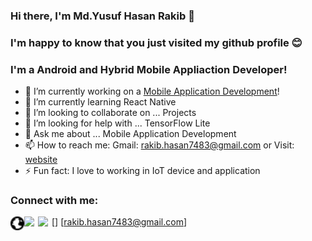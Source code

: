 
### Hi there, I'm Md.Yusuf Hasan Rakib  👋
### I'm happy to know that you just visited my github profile 😊
### I'm a Android and Hybrid Mobile Appliaction Developer!

- 🔭 I’m currently working on a [Mobile Application Development][project]!
- 🌱 I’m currently learning React Native
- 👯 I’m looking to collaborate on ... Projects
- 🤔 I’m looking for help with ...  TensorFlow Lite
- 💬 Ask me about ... Mobile Application Development
- 📫 How to reach me: Gmail: rakib.hasan7483@gmail.com or Visit: [website]
- ⚡ Fun fact:  I love to working in IoT device and application



### Connect with me:

[<img align="left"  width="22px" src="https://raw.githubusercontent.com/iconic/open-iconic/master/svg/globe.svg" />][website]
[<img align="left"  width="22px" src="https://cdn.jsdelivr.net/npm/simple-icons@v3/icons/linkedin.svg" />][linkedin]
[<img align="left"  width="22px" src="https://cdn.jsdelivr.net/npm/simple-icons@3/icons/gmail.svg" />] [rakib.hasan7483@gmail.com]

<br />
<br/>




[website]: https://sites.google.com/view/rakibdiucse/
[linkedin]: https://www.linkedin.com/in/md-yusuf-hasan-rakib-004b401a4
[gmail]: rakib.hasan7483@gmail.com
[project]: https://sites.google.com/view/rakibdiucse/project



